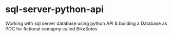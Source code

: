 # sql-server-python-api
Working with sql server database using python API &amp; building a Database as POC for fictional comapny called BikeSotes
